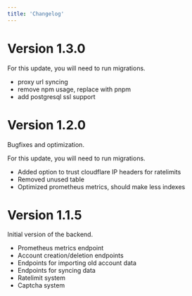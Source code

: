 ```yaml
---
title: 'Changelog'
---
```


# Version 1.3.0

For this update, you will need to run migrations.

 - proxy url syncing
 - remove npm usage, replace with pnpm
 - add postgresql ssl support

# Version 1.2.0

Bugfixes and optimization.

For this update, you will need to run migrations.

- Added option to trust cloudflare IP headers for ratelimits
- Removed unused table
- Optimized prometheus metrics, should make less indexes


# Version 1.1.5

Initial version of the backend.

- Prometheus metrics endpoint
- Account creation/deletion endpoints
- Endpoints for importing old account data
- Endpoints for syncing data
- Ratelimit system
- Captcha system
